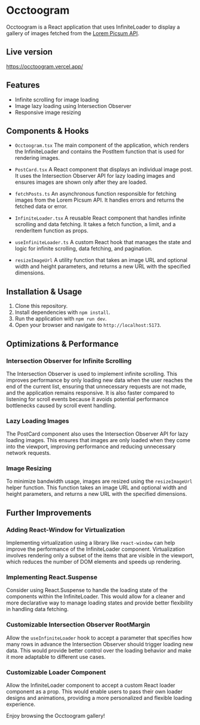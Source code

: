 # Occtoogram

Occtoogram is a React application that uses InfiniteLoader to display a gallery of images fetched from the [Lorem Picsum API](https://picsum.photos).

## Live version

https://occtoogram.vercel.app/

## Features

- Infinite scrolling for image loading
- Image lazy loading using Intersection Observer
- Responsive image resizing

## Components & Hooks

- `Occtoogram.tsx` The main component of the application, which renders the InfiniteLoader and contains the PostItem function that is used for rendering images.

- `PostCard.tsx` A React component that displays an individual image post. It uses the Intersection Observer API for lazy loading images and ensures images are shown only after they are loaded.

- `fetchPosts.ts` An asynchronous function responsible for fetching images from the Lorem Picsum API. It handles errors and returns the fetched data or error.

- `InfiniteLoader.tsx` A reusable React component that handles infinite scrolling and data fetching. It takes a fetch function, a limit, and a renderItem function as props.

- `useInfiniteLoader.ts` A custom React hook that manages the state and logic for infinite scrolling, data fetching, and pagination.

- `resizeImageUrl` A utility function that takes an image URL and optional width and height parameters, and returns a new URL with the specified dimensions.

## Installation & Usage

1. Clone this repository.
2. Install dependencies with `npm install`.
3. Run the application with `npm run dev`.
4. Open your browser and navigate to `http://localhost:5173`.

## Optimizations & Performance

### Intersection Observer for Infinite Scrolling

The Intersection Observer is used to implement infinite scrolling. This improves performance by only loading new data when the user reaches the end of the current list, ensuring that unnecessary requests are not made, and the application remains responsive. It is also faster compared to listening for scroll events because it avoids potential performance bottlenecks caused by scroll event handling.

### Lazy Loading Images

The PostCard component also uses the Intersection Observer API for lazy loading images. This ensures that images are only loaded when they come into the viewport, improving performance and reducing unnecessary network requests.

### Image Resizing

To minimize bandwidth usage, images are resized using the `resizeImageUrl` helper function. This function takes an image URL and optional width and height parameters, and returns a new URL with the specified dimensions.

## Further Improvements

### Adding React-Window for Virtualization

Implementing virtualization using a library like `react-window` can help improve the performance of the InfiniteLoader component. Virtualization involves rendering only a subset of the items that are visible in the viewport, which reduces the number of DOM elements and speeds up rendering.

### Implementing React.Suspense
Consider using React.Suspense to handle the loading state of the components within the InfiniteLoader. This would allow for a cleaner and more declarative way to manage loading states and provide better flexibility in handling data fetching.

### Customizable Intersection Observer RootMargin

Allow the `useInfiniteLoader` hook to accept a parameter that specifies how many rows in advance the Intersection Observer should trigger loading new data. This would provide better control over the loading behavior and make it more adaptable to different use cases.

### Customizable Loader Component

Allow the InfiniteLoader component to accept a custom React loader component as a prop. This would enable users to pass their own loader designs and animations, providing a more personalized and flexible loading experience.


Enjoy browsing the Occtoogram gallery!

